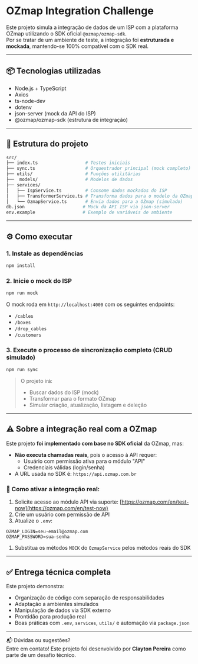 # OZmap Integration Challenge

Este projeto simula a integração de dados de um ISP com a plataforma OZmap utilizando o SDK oficial `@ozmap/ozmap-sdk`.  
Por se tratar de um ambiente de teste, a integração foi **estruturada e mockada**, mantendo-se 100% compatível com o SDK real.

---

## 📦 Tecnologias utilizadas

- Node.js + TypeScript
- Axios
- ts-node-dev
- dotenv
- json-server (mock da API do ISP)
- @ozmap/ozmap-sdk (estrutura de integração)

---

## 🧩 Estrutura do projeto

```bash
src/
├── index.ts                  # Testes iniciais
├── sync.ts                   # Orquestrador principal (mock completo)
├── utils/                    # Funções utilitárias
├──  models/                  # Modelos de dados
├── services/
│   ├── IspService.ts         # Consome dados mockados do ISP
│   ├── TransformerService.ts # Transforma dados para o modelo da OZmap
│   └── OzmapService.ts       # Envia dados para a OZmap (simulado)
db.json                      # Mock da API ISP via json-server
env.example                  # Exemplo de variáveis de ambiente
```

---

## ⚙️ Como executar

### 1. Instale as dependências

```bash
npm install
```

### 2. Inicie o mock do ISP

```bash
npm run mock
```

O mock roda em `http://localhost:4000` com os seguintes endpoints:
- `/cables`
- `/boxes`
- `/drop_cables`
- `/customers`

### 3. Execute o processo de sincronização completo (CRUD simulado)

```bash
npm run sync
```

> O projeto irá:
> - Buscar dados do ISP (mock)
> - Transformar para o formato OZmap
> - Simular criação, atualização, listagem e deleção
---


## ⚠️ Sobre a integração real com a OZmap

Este projeto **foi implementado com base no SDK oficial** da OZmap, mas:

- **Não executa chamadas reais**, pois o acesso à API requer:
  - Usuário com permissão ativa para o módulo "API"
  - Credenciais válidas (login/senha)
- A URL usada no SDK é: `https://api.ozmap.com.br`

### 🔐 Como ativar a integração real:

1. Solicite acesso ao módulo API via suporte: [https://ozmap.com/en/test-now](https://ozmap.com/en/test-now)
2. Crie um usuário com permissão de API
3. Atualize o `.env`:

```env
OZMAP_LOGIN=seu-email@ozmap.com
OZMAP_PASSWORD=sua-senha
```

1. Substitua os métodos `MOCK` do `OzmapService` pelos métodos reais do SDK

---

## ✅ Entrega técnica completa

Este projeto demonstra:

- Organização de código com separação de responsabilidades
- Adaptação a ambientes simulados
- Manipulação de dados via SDK externo
- Prontidão para produção real
- Boas práticas com `.env`, `services`, `utils/` e automação via `package.json`

---

📬 Dúvidas ou sugestões?  
Entre em contato! Este projeto foi desenvolvido por **Clayton Pereira** como parte de um desafio técnico.
